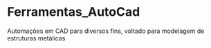 # Ferramentas_AutoCad
Automações em CAD para diversos fins, voltado para modelagem de estruturas metálicas
